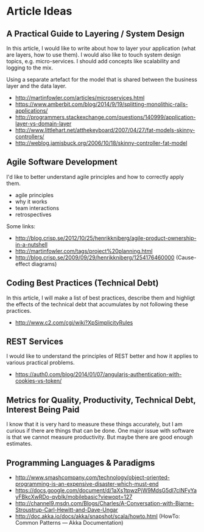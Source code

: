 # Article Ideas

## A  Practical Guide to Layering / System Design

In this article, I would like to write about how to layer your application (what are layers, how to use them). I would also like to touch system design topics, e.g. micro-services. I should add concepts like scalability and logging to the mix.

Using a separate artefact for the model that is shared between the business layer and the data layer.

- http://martinfowler.com/articles/microservices.html
- https://www.amberbit.com/blog/2014/9/19/splitting-monolithic-rails-applications/
- http://programmers.stackexchange.com/questions/140999/application-layer-vs-domain-layer
- http://www.littlehart.net/atthekeyboard/2007/04/27/fat-models-skinny-controllers/
- http://weblog.jamisbuck.org/2006/10/18/skinny-controller-fat-model

## Agile Software Development

I'd like to better understand agile principles and how to correctly apply them.

- agile principles
- why it works
- team interactions
- retrospectives

Some links:

- http://blog.crisp.se/2012/10/25/henrikkniberg/agile-product-ownership-in-a-nutshell
- http://martinfowler.com/tags/project%20planning.html
- http://blog.crisp.se/2009/09/29/henrikkniberg/1254176460000 (Cause-effect diagrams)

## Coding Best Practices (Technical Debt)

In this article, I will make a list of best practices, describe them and highligt the effects of the technical debt that accumulates by not following these practices.

- http://www.c2.com/cgi/wiki?XpSimplicityRules

## REST Services

I would like to understand the principles of REST better and how it applies to various practical problems.

- https://auth0.com/blog/2014/01/07/angularjs-authentication-with-cookies-vs-token/

## Metrics for Quality, Productivity, Technical Debt, Interest Being Paid

I know that it is very hard to measure these things accurately, but I am curious if there are things that can be done. One major issue with software is that we cannot measure productivity. But maybe there are good enough estimates.

## Programming Languages & Paradigms

- http://www.smashcompany.com/technology/object-oriented-programming-is-an-expensive-disaster-which-must-end
- https://docs.google.com/document/d/1aXs1tpwzPjW9MdsG5dI7clNFyYayFBkcXwRDo-qvbIk/mobilebasic?viewopt=127
- http://channel9.msdn.com/Blogs/Charles/A-Conversation-with-Bjarne-Stroustrup-Carl-Hewitt-and-Dave-Ungar
- http://doc.akka.io/docs/akka/snapshot/scala/howto.html (HowTo: Common Patterns — Akka Documentation)
